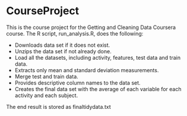 # CourseProject

This is the course project for the Getting and Cleaning Data Coursera course. The R script, run_analysis.R, does the following:  
	<ul><li>Downloads data set if it does not exist.  </li>
	<li>Unzips the data set if not already done.  </li>
	<li>Load all the datasets, including activity, features, test data and train data.  </li>
	<li>Extracts only mean and standard deviation measurements.  </li>
	<li>Merge test and train data.  </li>
	<li>Provides descriptive column names to the data set.  </li>
	<li>Creates the final data set with the average of each variable for each activity and each subject.  </li></ul>
The end result is stored as finaltidydata.txt
